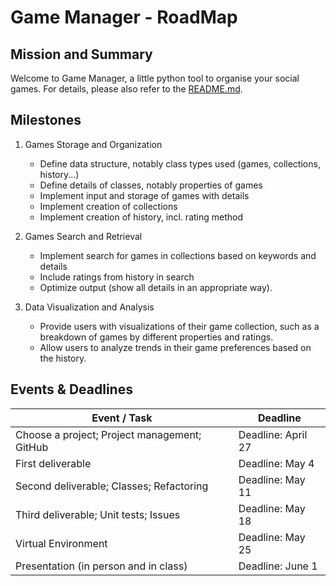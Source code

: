 # Game Manager - RoadMap

## Mission and Summary

Welcome to Game Manager, a little python tool to organise your social games. For details, please also refer to the [README.md](./README.md).


## Milestones

1) Games Storage and Organization

    - Define data structure, notably class types used (games, collections, history...)
    - Define details of classes, notably properties of games
    - Implement input and storage of games with details
    - Implement creation of collections
    - Implement creation of history, incl. rating method


2) Games Search and Retrieval

    - Implement search for games in collections based on keywords and details
    - Include ratings from history in search
    - Optimize output (show all details in an appropriate way).


3) Data Visualization and Analysis
    - Provide users with visualizations of their game collection, such as a breakdown of games by different properties and ratings.
    - Allow users to analyze trends in their game preferences based on the history.


## Events & Deadlines


Event / Task | Deadline
--- | ---
Choose a project; Project management; GitHub     | Deadline: April 27
First deliverable                               | Deadline: May 4
Second deliverable; Classes; Refactoring        | Deadline: May 11
Third deliverable; Unit tests; Issues           | Deadline: May 18
Virtual Environment                             | Deadline: May 25
Presentation (in person and in class)           | Deadline: June 1
